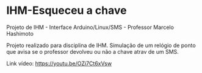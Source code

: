 IHM-Esqueceu a chave
========

Projeto de IHM - Interface Arduino/Linux/SMS - Professor Marcelo Hashimoto

Projeto realizado para disciplina de IHM. Simulação de um relógio de ponto que avisa se o professor devolveu ou não a chave atrav de um SMS.

Link vídeo: https://youtu.be/OZi7Ct6xVsw
